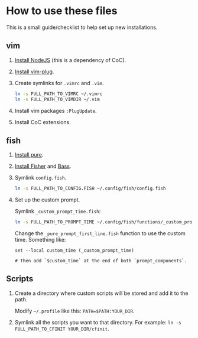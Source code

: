 # How to use these files

This is a small guide/checklist to help set up new installations.

## vim

1. [Install NodeJS](https://nodejs.dev/learn/how-to-install-nodejs) (this is a
    dependency of CoC).

1. [Install vim-plug](https://github.com/junegunn/vim-plug).

1. Create symlinks for `.vimrc` and `.vim`.

    ```bash
    ln -s FULL_PATH_TO_VIMRC ~/.vimrc
    ln -s FULL_PATH_TO_VIMDIR ~/.vim
    ```

1. Install vim packages `:PlugUpdate`.

1. Install CoC extensions.

## fish

1. [Install pure](https://github.com/pure-fish/pure).

1. [Install Fisher](https://github.com/jorgebucaran/fisher#installation) and
   [Bass](https://github.com/edc/bass#with-fisher).

1. Symlink `config.fish`.

    ```bash
    ln -s FULL_PATH_TO_CONFIG.FISH ~/.config/fish/config.fish
    ```

1. Set up the custom prompt.

    Symlink `_custom_prompt_time.fish`:

    ```bash
    ln -s FULL_PATH_TO_PROMPT_TIME ~/.config/fish/functions/_custom_prompt_time.fish
    ```

    Change the `_pure_prompt_first_line.fish` function to use the custom time.
    Something like:

    ```fish
    set --local custom_time (_custom_prompt_time)

    # Then add `$custom_time` at the end of both `prompt_components`.
    ```

## Scripts

1. Create a directory where custom scripts will be stored and add it to the
    path.

    Modify `~/.profile` like this: `PATH=$PATH:YOUR_DIR`.

1. Symlink all the scripts you want to that directory. For example:
    `ln -s FULL_PATH_TO_CFINIT YOUR_DIR/cfinit`.
